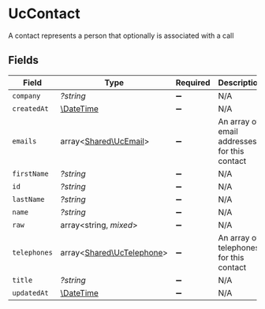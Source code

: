 # UcContact

A contact represents a person that optionally is associated with a call


## Fields

| Field                                                           | Type                                                            | Required                                                        | Description                                                     |
| --------------------------------------------------------------- | --------------------------------------------------------------- | --------------------------------------------------------------- | --------------------------------------------------------------- |
| `company`                                                       | *?string*                                                       | :heavy_minus_sign:                                              | N/A                                                             |
| `createdAt`                                                     | [\DateTime](https://www.php.net/manual/en/class.datetime.php)   | :heavy_minus_sign:                                              | N/A                                                             |
| `emails`                                                        | array<[Shared\UcEmail](../../Models/Shared/UcEmail.md)>         | :heavy_minus_sign:                                              | An array of email addresses for this contact                    |
| `firstName`                                                     | *?string*                                                       | :heavy_minus_sign:                                              | N/A                                                             |
| `id`                                                            | *?string*                                                       | :heavy_minus_sign:                                              | N/A                                                             |
| `lastName`                                                      | *?string*                                                       | :heavy_minus_sign:                                              | N/A                                                             |
| `name`                                                          | *?string*                                                       | :heavy_minus_sign:                                              | N/A                                                             |
| `raw`                                                           | array<string, *mixed*>                                          | :heavy_minus_sign:                                              | N/A                                                             |
| `telephones`                                                    | array<[Shared\UcTelephone](../../Models/Shared/UcTelephone.md)> | :heavy_minus_sign:                                              | An array of telephones for this contact                         |
| `title`                                                         | *?string*                                                       | :heavy_minus_sign:                                              | N/A                                                             |
| `updatedAt`                                                     | [\DateTime](https://www.php.net/manual/en/class.datetime.php)   | :heavy_minus_sign:                                              | N/A                                                             |